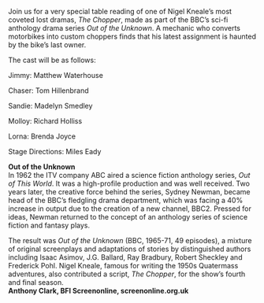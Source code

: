 
Join us for a very special table reading of one of Nigel Kneale’s most coveted lost dramas, _The Chopper_, made as part of the BBC’s sci-fi anthology drama series _Out of the Unknown_. A mechanic who converts motorbikes into custom choppers finds that his latest assignment is haunted by the bike’s last owner.

The cast will be as follows:

Jimmy: Matthew Waterhouse

Chaser: Tom Hillenbrand

Sandie: Madelyn Smedley

Molloy: Richard Holliss

Lorna: Brenda Joyce

Stage Directions: Miles Eady

**Out of the Unknown**<br>
In 1962 the ITV company ABC aired a science fiction anthology series, _Out of This World_. It was a high-profile production and was well received. Two years later, the creative force behind the series, Sydney Newman, became head of the BBC’s fledgling drama department, which was facing a 40% increase in output due to the creation of a new channel, BBC2. Pressed for ideas, Newman returned to the concept of an anthology series of science fiction and fantasy plays.

The result was _Out of the Unknown_ (BBC, 1965-71, 49 episodes), a mixture of original screenplays and adaptations of stories by distinguished authors including Isaac Asimov, J.G. Ballard, Ray Bradbury, Robert Sheckley and Frederick Pohl. Nigel Kneale, famous for writing the 1950s Quatermass adventures, also contributed a script, _The Chopper_, for the show’s fourth and final season.<br>
**Anthony Clark, BFI Screenonline, screenonline.org.uk**<br>
<!--stackedit_data:
eyJoaXN0b3J5IjpbMjM0NDU2Nzg2XX0=
-->